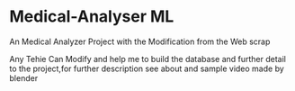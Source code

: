 # Medical-Analyser ML
An Medical Analyzer Project with the Modification from the Web scrap

Any Tehie Can Modify and help me to build the database and further detail to the project,for further description see about and sample video made by blender

